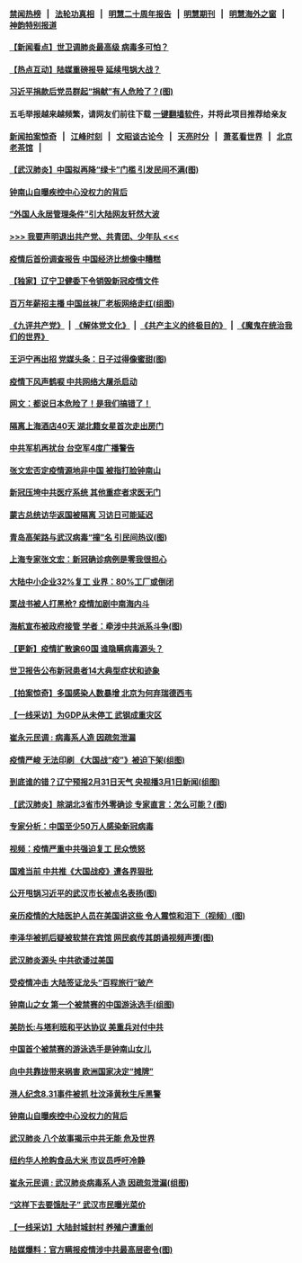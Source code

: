 #### [禁闻热榜](热点新闻.md?=0)  &nbsp;&nbsp;|&nbsp;&nbsp; [法轮功真相](https://github.com/gfw-breaker/truth/blob/master/README.md?=0) &nbsp;&nbsp;|&nbsp;&nbsp; [明慧二十周年报告](https://github.com/gfw-breaker/mh-reports/blob/master/README.md?=0) &nbsp;&nbsp;|&nbsp;&nbsp;[明慧期刊](https://github.com/gfw-breaker/mh-qikan) &nbsp;&nbsp;|&nbsp;&nbsp; [明慧海外之窗](https://github.com/gfw-breaker/mh-news/blob/master/README.md?=0) &nbsp;&nbsp;|&nbsp;&nbsp; [神韵特别报道](https://github.com/gfw-breaker/mh-news/blob/master/shenyun.md?=0)
#### [ 【新闻看点】世卫调肺炎最高级 病毒多可怕？](https://github.com/gfw-breaker/banned-news/blob/master/pages/nf4514/n11905498.md)
#### [ 【热点互动】陆媒重磅报导 延续甩锅大战？](https://github.com/gfw-breaker/banned-news/blob/master/pages/nsc413/n11905973.md)
#### [ 习近平捐款后党员群起“捐献”有人危险了？(图)](https://github.com/gfw-breaker/banned-news/blob/master/pages/p2/924722.md)
#### 五毛举报越来越频繁，请网友们前往下载 [一键翻墙软件](https://github.com/gfw-breaker/ssr-accounts)，并将此项目推荐给亲友
#### [新闻拍案惊奇](https://github.com/gfw-breaker/banned-news/blob/master/pages/link4.md) &nbsp;&nbsp;|&nbsp;&nbsp; [江峰时刻](https://github.com/gfw-breaker/banned-news/blob/master/pages/link4.md) &nbsp;&nbsp;|&nbsp;&nbsp; [文昭谈古论今](https://github.com/gfw-breaker/banned-news/blob/master/pages/link4.md) &nbsp;&nbsp;|&nbsp;&nbsp; [天亮时分](https://github.com/gfw-breaker/banned-news/blob/master/pages/link4.md) &nbsp;&nbsp;|&nbsp;&nbsp; [萧茗看世界](https://github.com/gfw-breaker/banned-news/blob/master/pages/link4.md) &nbsp;&nbsp;|&nbsp;&nbsp; [北京老茶馆](https://github.com/gfw-breaker/banned-news/blob/master/pages/link4.md) &nbsp;&nbsp;|&nbsp;&nbsp; 
#### [ 【武汉肺炎】中国拟再降“绿卡”门槛 引发民间不满(图)](https://github.com/gfw-breaker/banned-news/blob/master/pages/p1/924744.md)
#### [ 钟南山自曝疾控中心没权力的背后](https://github.com/gfw-breaker/banned-news/blob/master/pages/nf4514/n11903401.md)
#### [ “外国人永居管理条件”引大陆网友轩然大波](https://github.com/gfw-breaker/banned-news/blob/master/pages/nsc413/n11907540.md)
#### [>>> 我要声明退出共产党、共青团、少年队 <<<](https://github.com/begood0513/goodnews/blob/master/quit/letter.md) 
#### [ 疫情后首份调查报告 中国经济比想像中糟糕](https://github.com/gfw-breaker/banned-news/blob/master/pages/nf4514/n11905617.md)
#### [ 【独家】辽宁卫健委下令销毁新冠疫情文件](https://github.com/gfw-breaker/banned-news/blob/master/pages/nf4514/n11901418.md)
#### [ 百万年薪招主播 中国丝袜厂老板网络走红(组图)](https://github.com/gfw-breaker/banned-news/blob/master/pages/p1/924731.md)
#### [《九评共产党》](https://github.com/begood0513/9ping.md/blob/master/README.md) &nbsp;|&nbsp; [《解体党文化》](../../../../jtdwh.md/blob/master/README.md)  &nbsp;|&nbsp; [《共产主义的终极目的》](../../../../gczydzjmd.md/blob/master/README.md) &nbsp;|&nbsp; [《魔鬼在统治我们的世界》](../../../../mgztzwmdsj.md/blob/master/README.md) 
#### [ 王沪宁再出招 党媒头条：日子过得像蜜甜(图)](https://github.com/gfw-breaker/banned-news/blob/master/pages/p2/924708.md)
#### [ 疫情下风声鹤唳 中共网络大屠杀启动](https://github.com/gfw-breaker/banned-news/blob/master/pages/prog204/a102789073.md)
#### [ 网文：都说日本危险了！是我们搞错了！](https://github.com/gfw-breaker/banned-news/blob/master/pages/prog204/a102789030.md)
#### [ 隔离上海酒店40天 湖北籍女星首次走出房门](https://github.com/gfw-breaker/banned-news/blob/master/pages/nsc413/n11907453.md)
#### [ 中共军机再扰台 台空军4度广播警告](https://github.com/gfw-breaker/banned-news/blob/master/pages/nsc413/n11905748.md)
#### [ 张文宏否定疫情源地非中国 被指打脸钟南山](https://github.com/gfw-breaker/banned-news/blob/master/pages/nsc413/n11905247.md)
#### [ 新冠压垮中共医疗系统 其他重症者求医无门](https://github.com/gfw-breaker/banned-news/blob/master/pages/nf4514/n11905283.md)
#### [ 蒙古总统访华返国被隔离 习访日可能延迟](https://github.com/gfw-breaker/banned-news/blob/master/pages/prog1138/a102789038.md)
#### [ 青岛高架路与武汉病毒“撞”名 引民间热议(图)](https://github.com/gfw-breaker/banned-news/blob/master/pages/p1/924745.md)
#### [ 上海专家张文宏：新冠确诊病例是零我很担心](https://github.com/gfw-breaker/banned-news/blob/master/pages/nsc413/n11906935.md)
#### [ 大陆中小企业32%复工 业界：80%工厂或倒闭](https://github.com/gfw-breaker/banned-news/blob/master/pages/nsc413/n11906257.md)
#### [ 栗战书被人打黑枪? 疫情加剧中南海内斗](https://github.com/gfw-breaker/banned-news/blob/master/pages/prog1138/a102789484.md)
#### [ 海航宣布被政府接管 学者：牵涉中共派系斗争(图)](https://github.com/gfw-breaker/banned-news/blob/master/pages/p2/924753.md)
#### [ 【更新】疫情扩散逾60国 谁隐瞒病毒源头？](https://github.com/gfw-breaker/banned-news/blob/master/pages/nsc413/n11890652.md)
#### [ 世卫报告公布新冠患者14大典型症状和迹象](https://github.com/gfw-breaker/banned-news/blob/master/pages/nf4514/n11907472.md)
#### [ 【拍案惊奇】多国感染人数暴增 北京为何弃瑞德西韦](https://github.com/gfw-breaker/banned-news/blob/master/pages/nsc413/n11904182.md)
#### [ 【一线采访】为GDP从未停工 武钢成重灾区](https://github.com/gfw-breaker/banned-news/blob/master/pages/nf4514/n11907787.md)
#### [ 崔永元民调 : 病毒系人造 因疏忽泄漏](https://github.com/gfw-breaker/banned-news/blob/master/pages/prog204/a102788970.md)
#### [ 疫情严峻 无法印刷 《大国战“疫”》被迫下架(组图)](https://github.com/gfw-breaker/banned-news/blob/master/pages/p1/924835.md)
#### [ 到底谁的错？辽宁预报2月31日天气 央视播3月1日新闻(组图)](https://github.com/gfw-breaker/banned-news/blob/master/pages/p1/924819.md)
#### [ 【武汉肺炎】除湖北3省市外零确诊 专家直言：怎么可能？(图)](https://github.com/gfw-breaker/banned-news/blob/master/pages/p1/924817.md)
#### [ 专家分析：中国至少50万人感染新冠病毒](https://github.com/gfw-breaker/banned-news/blob/master/pages/nsc413/n11907619.md)
#### [ 视频：疫情严重中共强迫复工 民众愤怒](https://github.com/gfw-breaker/banned-news/blob/master/pages/nsc413/n11905794.md)
#### [ 国难当前 中共推《大国战疫》遭各界狠批](https://github.com/gfw-breaker/banned-news/blob/master/pages/nsc413/n11905559.md)
#### [ 公开甩锅习近平的武汉市长被点名表扬(图)](https://github.com/gfw-breaker/banned-news/blob/master/pages/p2/924748.md)
#### [ 亲历疫情的大陆医护人员在美国讲这些 令人震惊和泪下（视频）(图)](https://github.com/gfw-breaker/banned-news/blob/master/pages/p1/924803.md)
#### [ 李泽华被抓后疑被软禁在宾馆 网民疯传其朗诵视频声援(图)](https://github.com/gfw-breaker/banned-news/blob/master/pages/p1/924737.md)
#### [ 武汉肺炎源头 中共欲诿过美国](https://github.com/gfw-breaker/banned-news/blob/master/pages/nf4514/n11907665.md)
#### [ 受疫情冲击 大陆签证龙头“百程旅行”破产](https://github.com/gfw-breaker/banned-news/blob/master/pages/nf4514/n11905777.md)
#### [ 钟南山之女 第一个被禁赛的中国游泳选手(组图)](https://github.com/gfw-breaker/banned-news/blob/master/pages/p1/924733.md)
#### [ 美防长:与塔利班和平达协议 美重兵对付中共](https://github.com/gfw-breaker/banned-news/blob/master/pages/nsc413/n11908366.md)
#### [ 中国首个被禁赛的游泳选手是钟南山女儿](https://github.com/gfw-breaker/banned-news/blob/master/pages/nsc413/n11906532.md)
#### [ 向中共靠拢带来祸害 欧洲国家决定“摊牌”](https://github.com/gfw-breaker/banned-news/blob/master/pages/nsc413/n11905143.md)
#### [ 港人纪念8.31事件被抓 杜汶泽黄秋生斥黑警](https://github.com/gfw-breaker/banned-news/blob/master/pages/nsc413/n11907574.md)
#### [ 钟南山自曝疾控中心没权力的背后](https://github.com/gfw-breaker/banned-news/blob/master/pages/nsc413/n11903401.md)
#### [ 武汉肺炎 八个故事揭示中共无能 危及世界](https://github.com/gfw-breaker/banned-news/blob/master/pages/nsc413/n11888055.md)
#### [ 纽约华人抢购食品大米 市议员呼吁冷静](https://github.com/gfw-breaker/banned-news/blob/master/pages/nf4514/n11904453.md)
#### [ 崔永元民调 : 武汉肺炎病毒系人造 因疏忽泄漏(组图)](https://github.com/gfw-breaker/banned-news/blob/master/pages/p1/924782.md)
#### [ “这样下去要饿肚子” 武汉市民曝光菜价](https://github.com/gfw-breaker/banned-news/blob/master/pages/nsc413/n11908526.md)
#### [ 【一线采访】大陆封城封村 养殖户遭重创](https://github.com/gfw-breaker/banned-news/blob/master/pages/nf4514/n11905654.md)
#### [ 陆媒爆料：官方瞒报疫情涉中共最高层密令(图)](https://github.com/gfw-breaker/banned-news/blob/master/pages/p2/924671.md)
